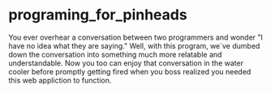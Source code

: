 # programing_for_pinheads
You ever overhear a conversation between two programmers and wonder "I have no idea what they are saying." Well, with this program, we`ve dumbed down the conversation into something much more relatable and understandable. Now you too can enjoy that conversation in the water cooler before promptly getting fired when you boss realized you needed this web appliction to function.
